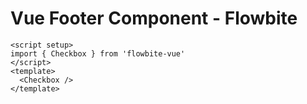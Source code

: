 <script setup>
import CheckboxDefault from './checkbox/examples/CheckboxDefault.vue'
</script>
# Vue Footer Component - Flowbite

```vue
<script setup>
import { Checkbox } from 'flowbite-vue'
</script>
<template>
  <Checkbox />
</template>
```

<CheckboxDefault />
